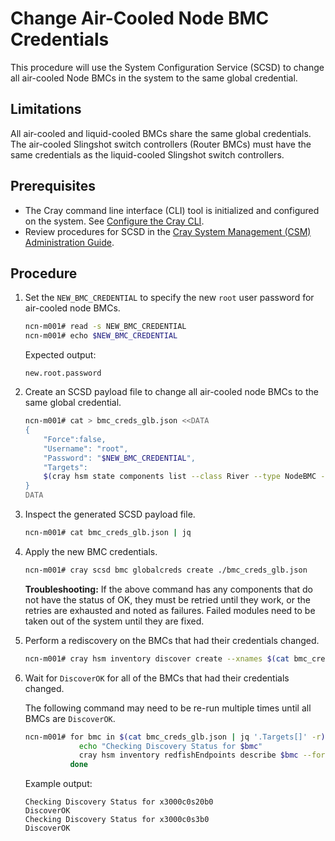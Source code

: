 # Change Air-Cooled Node BMC Credentials

This procedure will use the System Configuration Service (SCSD) to change all air-cooled Node BMCs in the system to the same global credential.

## Limitations

All air-cooled and liquid-cooled BMCs share the same global credentials. The air-cooled Slingshot switch controllers (Router BMCs) must have the same credentials as the liquid-cooled Slingshot switch controllers.

## Prerequisites

- The Cray command line interface \(CLI\) tool is initialized and configured on the system. See
  [Configure the Cray CLI](../configure_cray_cli.md).
- Review procedures for SCSD in the [Cray System Management (CSM) Administration Guide](../index.md#system-configuration-service).

## Procedure

1. Set the `NEW_BMC_CREDENTIAL` to specify the new `root` user password for air-cooled node BMCs.

    ```bash
    ncn-m001# read -s NEW_BMC_CREDENTIAL
    ncn-m001# echo $NEW_BMC_CREDENTIAL
    ```

    Expected output:

    ```text
    new.root.password
    ```

1. Create an SCSD payload file to change all air-cooled node BMCs to the same global credential.

    ```bash
    ncn-m001# cat > bmc_creds_glb.json <<DATA
    {
        "Force":false,
        "Username": "root",
        "Password": "$NEW_BMC_CREDENTIAL",
        "Targets":
        $(cray hsm state components list --class River --type NodeBMC --format json | jq -r '[.Components[] | .ID]')
    }
    DATA
    ```

1. Inspect the generated SCSD payload file.

    ```bash
    ncn-m001# cat bmc_creds_glb.json | jq
    ```

1. Apply the new BMC credentials.

    ```bash
    ncn-m001# cray scsd bmc globalcreds create ./bmc_creds_glb.json
    ```

    **Troubleshooting:** If the above command has any components that do not have the status of OK, they must be retried until
    they work, or the retries are exhausted and noted as failures. Failed modules need to be taken out of the system until they
    are fixed.

1. Perform a rediscovery on the BMCs that had their credentials changed.

    ```bash
    ncn-m001# cray hsm inventory discover create --xnames $(cat bmc_creds_glb.json | jq '.Targets | join(",")' -r)
    ```

1. Wait for `DiscoverOK` for all of the BMCs that had their credentials changed.

    The following command may need to be re-run multiple times until all BMCs are `DiscoverOK`.

    ```bash
    ncn-m001# for bmc in $(cat bmc_creds_glb.json | jq '.Targets[]' -r); do
                echo "Checking Discovery Status for $bmc"
                cray hsm inventory redfishEndpoints describe $bmc --format json | jq .DiscoveryInfo.LastDiscoveryStatus -r
              done
    ```

    Example output:

    ```text
    Checking Discovery Status for x3000c0s20b0
    DiscoverOK
    Checking Discovery Status for x3000c0s3b0
    DiscoverOK
    ```
